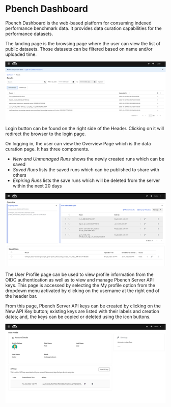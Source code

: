 # Pbench Dashboard 

Pbench Dashboard is the web-based platform for consuming indexed performance benchmark data. It provides data curation capabilities for the performance datasets.

The landing page is the browsing page where the user can view the list of public datasets. Those datasets can be filtered based on name and/or uploaded time.

![Browsing Page](assets/images/BrowsingPage.png)

Login button can be found on the right side of the Header. Clicking on it will redirect the browser to the login page.

On logging in, the user can view the Overview Page which is the data curation page.
It has three components.

- *New and Unmanaged Runs* shows the newly created runs which can be saved
- *Saved Runs* lists the saved runs which can be published to share with others
- *Expiring Runs* lists the save runs which will be deleted from the server within the next 20 days


![Overview](assets/images/Overview.png)


The User Profile page can be used to view profile information from the OIDC authentication as well as to view and manage Pbench Server API keys. This page is accessed by selecting the My profile option from the dropdown menu activated by clicking on the username at the right end of the header bar. 

From this page, Pbench Server API keys can be created by clicking on the New API Key button; existing keys are listed with their labels and creation dates; and, the keys can be copied or deleted using the icon buttons.

![User Profile](assets/images/UserProfile.png)

